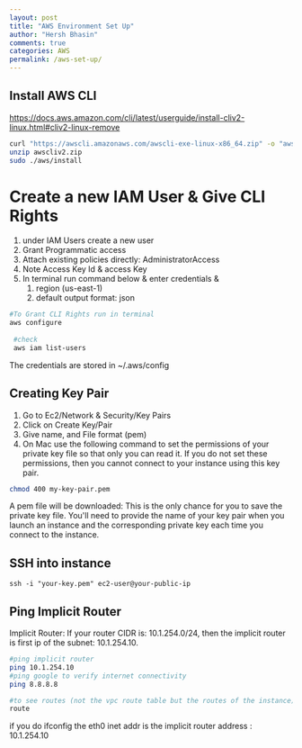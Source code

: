 ```yaml
---
layout: post
title: "AWS Environment Set Up"
author: "Hersh Bhasin"
comments: true
categories: AWS
permalink: /aws-set-up/
---
```




## Install AWS CLI

https://docs.aws.amazon.com/cli/latest/userguide/install-cliv2-linux.html#cliv2-linux-remove

```bash
curl "https://awscli.amazonaws.com/awscli-exe-linux-x86_64.zip" -o "awscliv2.zip"
unzip awscliv2.zip
sudo ./aws/install
```



# Create a new IAM User & Give CLI Rights

1. under IAM Users create a new user
2. Grant Programmatic access
3. Attach existing policies directly: AdministratorAccess
4. Note Access Key Id & access Key
5. In terminal run command below & enter credentials &
   1. region (us-east-1)
   2. default output format: json

```bash
#To Grant CLI Rights run in terminal
aws configure
   
 #check
 aws iam list-users
```

The credentials are stored in ~/.aws/config

## Creating Key Pair

1. Go to Ec2/Network & Security/Key Pairs
2. Click on Create Key/Pair
3. Give name, and File format (pem)
4. On Mac use the following command to set the permissions of your private key file so that only you can read it. If you do not set these permissions, then you cannot connect to your instance using this key pair.

```bash
chmod 400 my-key-pair.pem
```

A pem file will be downloaded: This is the only chance for you to save the private key file. You'll need to provide the name of your key pair when you launch an instance and the corresponding private key each time you connect to the instance.



## SSH into instance

```
ssh -i "your-key.pem" ec2-user@your-public-ip
```



## Ping Implicit Router

Implicit Router: If your router CIDR is: 10.1.254.0/24, then the implicit router is first ip of the subnet: 10.1.254.10. 

```bash
#ping implicit router
ping 10.1.254.10
#ping google to verify internet connectivity
ping 8.8.8.8

#to see routes (not the vpc route table but the routes of the instance)
route
```

if you do ifconfig the eth0 inet addr is the implicit router address : 10.1.254.10